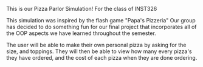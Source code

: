 This is our Pizza Parlor Simulation! For the class of INST326

This simulation was inspired by the flash game "Papa's Pizzeria" Our group has decided to do something fun for our final project that incorporates all of the OOP aspects we have learned 
throughout the semester.

The user will be able to make their own personal pizza by asking for the size, and toppings. They will then be able to view how many every pizza's they have ordered, and the cost
of each pizza when they are done ordering.
